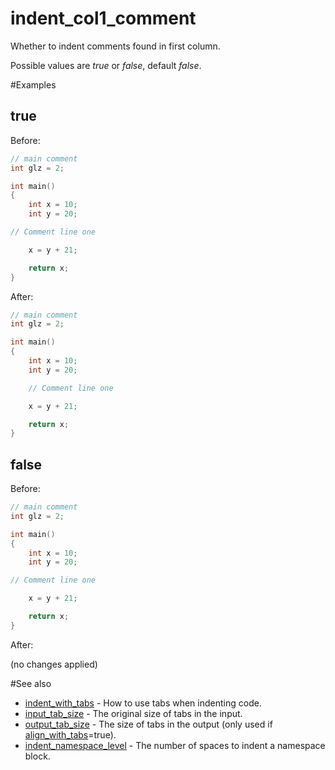# indent_col1_comment

Whether to indent comments found in first column.

Possible values are _true_ or _false_, default _false_.

#Examples

## true
Before:
```cpp
// main comment
int glz = 2;

int main()
{
	int x = 10;
	int y = 20;

// Comment line one

	x = y + 21;

	return x;
}
```

After:
```cpp
// main comment
int glz = 2;

int main()
{
	int x = 10;
	int y = 20;

	// Comment line one

	x = y + 21;

	return x;
}
```

## false
Before:
```cpp
// main comment
int glz = 2;

int main()
{
	int x = 10;
	int y = 20;

// Comment line one

	x = y + 21;

	return x;
}
```

After:

(no changes applied)

#See also

* [indent_with_tabs](indent_with_tabs.md) - How to use tabs when indenting code.
* [input_tab_size](input_tab_size.md) - The original size of tabs in the input.
* [output_tab_size](output_tab_size.md) - The size of tabs in the output (only used if [align_with_tabs](align_with_tabs.md)=true).
* [indent_namespace_level](indent_namespace_level.md) - The number of spaces to indent a namespace block.
